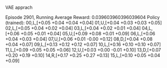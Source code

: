 VAE apprach

Episode 2901, Running Average Reward: 0.039603960396039604
Policy (trained):
00,L,[+0.05 +0.04 +0.04 +0.04] 01,U,[+0.04 +0.03 +0.03 +0.05] 02,L,[+0.05 +0.04 +0.02 +0.04] 03,L,[+0.04 +0.02 +0.01 +0.04]
04,L,[+0.06 +0.05 +0.01 +0.04] 05,U,[+0.09 +0.08 +0.01 +0.09] 06,L,[+0.06 +0.04 +0.03 +0.04] 07,U,[+0.06 +0.01 -0.00 +0.12]
08,D,[+0.04 +0.08 +0.04 +0.07] 09,L,[+0.13 +0.12 +0.12 +0.07] 10,L,[+0.16 +0.10 +0.10 +0.07] 11,L,[+0.09 +0.05 +0.05 +0.06]
12,U,[+0.03 +0.00 -0.01 +0.10] 13,D,[+0.07 +0.20 +0.19 +0.10] 14,R,[+0.17 +0.25 +0.27 +0.13] 15,L,[+0.10 +0.05 +0.04 +0.09]